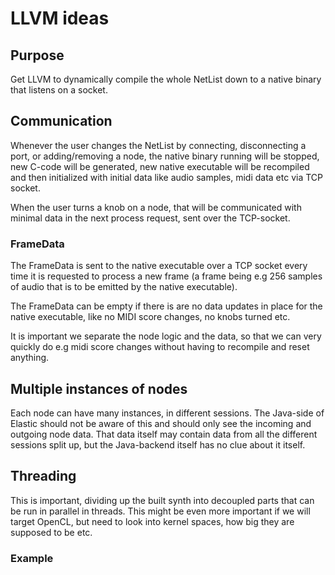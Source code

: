 # LLVM ideas

## Purpose
Get LLVM to dynamically compile the whole NetList down to a native binary that listens on a socket.

## Communication
Whenever the user changes the NetList by connecting, disconnecting a port, or adding/removing a node, the native binary
running will be stopped, new C-code will be generated, new native executable will be recompiled and then initialized
with initial data like audio samples, midi data etc via TCP socket.

When the user turns a knob on a node, that will be communicated with minimal data in the next process request, sent over
the TCP-socket.

### FrameData
The FrameData is sent to the native executable over a TCP socket every time it is requested to process a new frame (a
frame being e.g 256 samples of audio that is to be emitted by the native executable).

The FrameData can be empty if there is are no data updates in place for the native executable, like no MIDI score
changes, no knobs turned etc.

It is important we separate the node logic and the data, so that we can very quickly do e.g midi score changes without
having to recompile and reset anything.

## Multiple instances of nodes
Each node can have many instances, in different sessions. The Java-side of Elastic should not be aware of this and
should only see the incoming and outgoing node data. That data itself may contain data from all the different sessions
split up, but the Java-backend itself has no clue about it itself.

## Threading
This is important, dividing up the built synth into decoupled parts that can be run in parallel in threads. This might be
even more important if we will target OpenCL, but need to look into kernel spaces, how big they are supposed to be etc.


### Example
